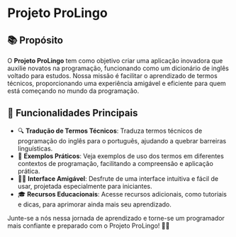 # Projeto ProLingo

## 📚 Propósito

O **Projeto ProLingo** tem como objetivo criar uma aplicação inovadora que auxilie novatos na programação, funcionando como um dicionário de inglês voltado para estudos. Nossa missão é facilitar o aprendizado de termos técnicos, proporcionando uma experiência amigável e eficiente para quem está começando no mundo da programação.

## 🚀 Funcionalidades Principais

- 🔍 **Tradução de Termos Técnicos**: Traduza termos técnicos de programação do inglês para o português, ajudando a quebrar barreiras linguísticas.
- 📖 **Exemplos Práticos**: Veja exemplos de uso dos termos em diferentes contextos de programação, facilitando a compreensão e aplicação prática.
- 🧑‍💻 **Interface Amigável**: Desfrute de uma interface intuitiva e fácil de usar, projetada especialmente para iniciantes.
- 🎓 **Recursos Educacionais**: Acesse recursos adicionais, como tutoriais e dicas, para aprimorar ainda mais seu aprendizado.

Junte-se a nós nessa jornada de aprendizado e torne-se um programador mais confiante e preparado com o Projeto ProLingo! 🚀🌟
